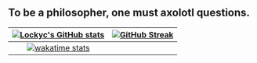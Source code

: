 ## To be a philosopher, one must axolotl questions.
<!--
[![Lockyc's GitHub stats](https://github-readme-stats.vercel.app/api?username=lockyc&count_private=true&show_icons=true&theme=merko)](https://github.com/anuraghazra/github-readme-stats) [![GitHub Streak](https://github-readme-streak-stats.herokuapp.com?user=Lockyc&theme=merko&date_format=M%20j%5B%2C%20Y%5D)](https://git.io/streak-stats)[![wakatime stats](https://github-readme-stats.vercel.app/api/wakatime?username=lockyc&theme=merko)](https://github.com/anuraghazra/github-readme-stats)


add stats to table  to centre on page
-->

|  [![Lockyc's GitHub stats](https://github-readme-stats.vercel.app/api?username=lockyc&count_private=true&show_icons=true&theme=merko)](https://github.com/anuraghazra/github-readme-stats) | [![GitHub Streak](https://github-readme-streak-stats.herokuapp.com?user=Lockyc&theme=merko&date_format=M%20j%5B%2C%20Y%5D)](https://git.io/streak-stats) |
| :-----------: | :-----------: |
| [![wakatime stats](https://github-readme-stats.vercel.app/api/wakatime?username=lockyc&theme=merko)](https://github.com/anuraghazra/github-readme-stats) | |


<!--
**Lockyc/Lockyc** is a ✨ _special_ ✨ repository because its `README.md` (this file) appears on your GitHub profile.

Here are some ideas to get you started:

- 🔭 I’m currently working on ...
- 🌱 I’m currently learning ...
- 👯 I’m looking to collaborate on ...
- 🤔 I’m looking for help with ...
- 💬 Ask me about ...
- 📫 How to reach me: ...
- 😄 Pronouns: ...
- ⚡ Fun fact: ...
-->

